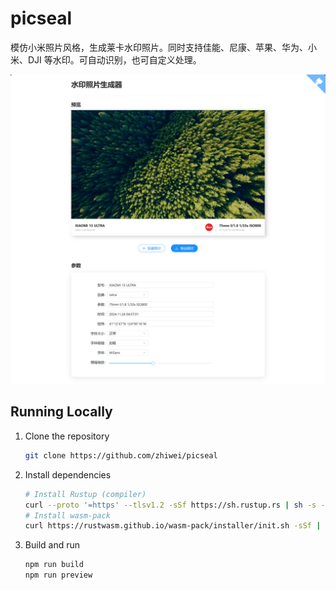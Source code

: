 # picseal

模仿小米照片风格，生成莱卡水印照片。同时支持佳能、尼康、苹果、华为、小米、DJI 等水印。可自动识别，也可自定义处理。

![](./public/screenshot.png)

## Running Locally

1. Clone the repository

   ```bash
   git clone https://github.com/zhiwei/picseal
   ```

2. Install dependencies

    ```bash
    # Install Rustup (compiler)
    curl --proto '=https' --tlsv1.2 -sSf https://sh.rustup.rs | sh -s -- -y
    # Install wasm-pack
    curl https://rustwasm.github.io/wasm-pack/installer/init.sh -sSf | sh -s -- -y
    ```

3. Build and run

   ```bash
   npm run build
   npm run preview
   ```
